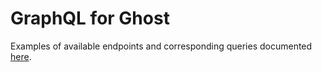 # GraphQL for Ghost

Examples of available endpoints and corresponding queries documented [here](docs/endpoints-to-query.md).
